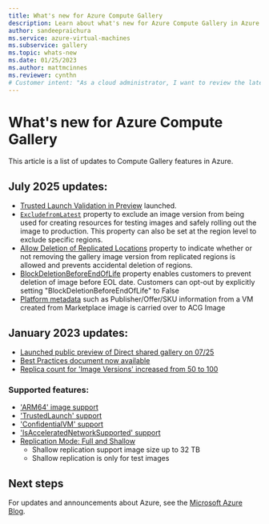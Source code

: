 ```yaml
---
title: What's new for Azure Compute Gallery
description: Learn about what's new for Azure Compute Gallery in Azure.
author: sandeepraichura
ms.service: azure-virtual-machines
ms.subservice: gallery
ms.topic: whats-new
ms.date: 01/25/2023
ms.author: mattmcinnes
ms.reviewer: cynthn
# Customer intent: "As a cloud administrator, I want to review the latest updates to Azure Compute Gallery features, so that I can leverage the new capabilities and best practices to optimize image management and deployment in my organization's infrastructure."
---
```


# What's new for Azure Compute Gallery
This article is a list of updates to Compute Gallery features in Azure.

## July 2025 updates:
- [Trusted Launch Validation in Preview](./azure-compute-gallery.md#trusted-launch-validation-for-azure-compute-gallery-acg-images-preview) launched.
- [`ExcludefromLatest`](/cli/azure/sig/image-version?view=azure-cli-latest#az-sig-image-version-create) property to exclude an image version from being used for creating resources for testing images and safely rolling out the image to production. This property can also be set at the region level to exclude specific regions.
- [Allow Deletion of Replicated Locations](https://learn.microsoft.com/rest/api/compute/gallery-image-versions/create-or-update?view=rest-compute-2025-02-01&tabs=HTTP#galleryimageversionsafetyprofile) property to indicate whether or not removing the gallery image version from replicated regions is allowed and prevents accidental deletion of regions.
- [BlockDeletionBeforeEndOfLife](https://learn.microsoft.com/rest/api/compute/gallery-image-versions/create-or-update?view=rest-compute-2025-02-01&tabs=HTTP#galleryimageversionsafetyprofile) property enables customers to prevent deletion of image before EOL date. Customers can opt-out by explicitly setting "BlockDeletionBeforeEndOfLife" to False
- [Platform metadata](https://learn.microsoft.com/rest/api/compute/gallery-image-versions/create-or-update?view=rest-compute-2024-11-04&tabs=HTTP#platformattribute) such as Publisher/Offer/SKU information from a VM created from Marketplace image is carried over to ACG Image


## January 2023 updates:
- [Launched public preview of Direct shared gallery on 07/25](./share-gallery-direct.md?tabs=portaldirect)
- [Best Practices document now available](./azure-compute-gallery.md#best-practices)
- [Replica count for 'Image Versions' increased from 50 to 100](./azure-compute-gallery.md#limits)

### Supported features:
- ['ARM64' image support](/cli/azure/sig/image-definition?view=azure-cli-latest#az-sig-image-definition-create&preserve-view=true)
- ['TrustedLaunch' support](/cli/azure/sig/image-definition?view=azure-cli-latest#az-sig-image-definition-create&preserve-view=true)
- ['ConfidentialVM' support](/cli/azure/sig/image-definition?view=azure-cli-latest#az-sig-image-definition-create&preserve-view=true)
- ['IsAcceleratedNetworkSupported' support](/cli/azure/sig/image-definition?view=azure-cli-latest#az-sig-image-definition-create&preserve-view=true)
- [Replication Mode: Full and Shallow](/cli/azure/sig/image-version?view=azure-cli-latest#commands&preserve-view=true)
  - Shallow replication support image size up to 32 TB
  - Shallow replication is only for test images

## Next steps
For updates and announcements about Azure, see the [Microsoft Azure Blog](https://azure.microsoft.com/blog/).
